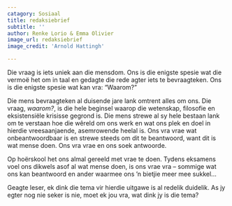 ```yaml
---
catagory: Sosiaal
title: redaksiebrief
subtitle: ''
author: Renke Lorio & Emma Olivier
image_url: redaksiebrief
image_credit: 'Arnold Hattingh'

---
```

Die vraag is iets uniek aan die mensdom. Ons is die enigste spesie wat die vermoë het om in taal en gedagte die rede agter iets te bevraagteken. Ons is die enigste spesie wat kan vra: “Waarom?”

Die mens bevraagteken al duisende jare lank omtrent alles om ons. Die vraag, _waarom?_, is die hele beginsel waarop die wetenskap, filosofie en eksistensiële krisisse gegrond is. Die mens strewe al sy hele bestaan lank om te verstaan hoe die wêreld om ons werk en wat ons plek en doel in hierdie vreesaanjaende, asemrowende heelal is. Ons vra vrae wat onbeantwoordbaar is en strewe steeds om dit te beantwoord, want dit is wat mense doen. Ons vra vrae en ons soek antwoorde.

Op hoërskool het ons almal gereeld met vrae te doen. Tydens eksamens voel ons dikwels asof al wat mense doen, is ons vrae vra – sommige wat ons kan beantwoord en ander waarmee ons ’n bietjie meer mee sukkel...

Geagte leser, ek dink die tema vir hierdie uitgawe is al redelik duidelik. As jy egter nog nie seker is nie, moet ek jou vra, wat dink jy is die tema?